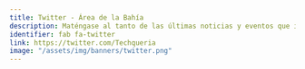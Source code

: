 ```yaml
---
title: Twitter - Área de la Bahía
description: Maténgase al tanto de las últimas noticias y eventos que impactan a la comunidad de Latinx en tecnología en el Área de la Bahía y alrededores.
identifier: fab fa-twitter
link: https://twitter.com/Techqueria
image: "/assets/img/banners/twitter.png"
---
```

